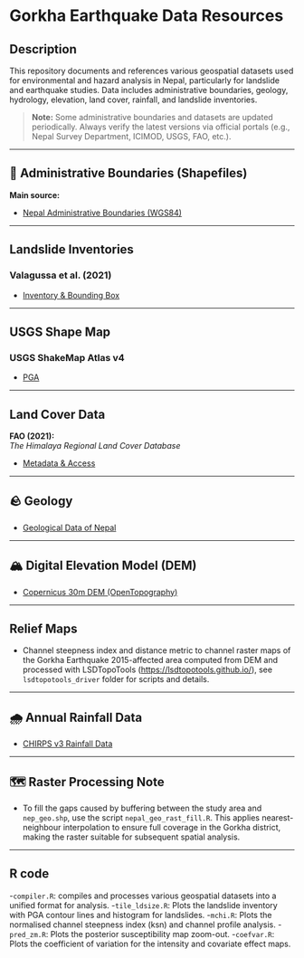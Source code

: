 # Gorkha Earthquake Data Resources

## Description


This repository documents and references various geospatial datasets used for environmental and hazard analysis in Nepal, particularly for landslide and earthquake studies. Data includes administrative boundaries, geology, hydrology, elevation, land cover, rainfall, and landslide inventories.

> **Note:** Some administrative boundaries and datasets are updated periodically. Always verify the latest versions via official portals (e.g., Nepal Survey Department, ICIMOD, USGS, FAO, etc.).

---

## 📁 Administrative Boundaries (Shapefiles)

**Main source:**  
- [Nepal Administrative Boundaries (WGS84)](https://opendatanepal.com/dataset/30a0bbef-a5df-43e9-b87f-b088fb502331/resource/016b2ecc-d890-4573-a29c-1d4b163475da/download/local_unit.zip)

---

## Landslide Inventories

### Valagussa et al. (2021)
- [Inventory & Bounding Box](https://www.sciencebase.gov/catalog/item/61f040e1d34e8b818adc3251)

---

## USGS Shape Map 

### USGS ShakeMap Atlas v4 
- [PGA](https://earthquake.usgs.gov/earthquakes/eventpage/us20002926/shakemap/pga)

---

## Land Cover Data

**FAO (2021):**  
_The Himalaya Regional Land Cover Database_  
- [Metadata & Access](https://data.apps.fao.org/map/catalog/srv/eng/catalog.search#/metadata/46d3c2ef-72c3-4f96-8e32-40723cd1847b)  

---

## 🪨 Geology

- [Geological Data of Nepal](https://www.researchgate.net/publication/259636889_Regional-scale_landslide_activity_and_landslide_susceptibility_zonation_in_the_Nepal_Himalaya)

---

## 🏔️ Digital Elevation Model (DEM)

- [Copernicus 30m DEM (OpenTopography)](https://opentopography.org/news/updated-copernicus-30m-DEM-available)

---

## Relief Maps

- Channel steepness index and distance metric to channel raster maps of the Gorkha Earthquake 2015-affected area computed from DEM and processed with LSDTopoTools (https://lsdtopotools.github.io/), see `lsdtopotools_driver` folder for scripts and details.

---

## 🌧️ Annual Rainfall Data

- [CHIRPS v3 Rainfall Data](https://www.chc.ucsb.edu/data/chirps3)

---

## 🗺️ Raster Processing Note

- To fill the gaps caused by buffering between the study area and `nep_geo.shp`, use the script `nepal_geo_rast_fill.R`. This applies nearest-neighbour interpolation to ensure full coverage in the Gorkha district, making the raster suitable for subsequent spatial analysis.

---
## R code

-`compiler.R`: compiles and processes various geospatial datasets into a unified format for analysis.
-`tile_ldsize.R`: Plots the landslide inventory with PGA contour lines and histogram for landslides. 
-`mchi.R`: Plots the normalised channel steepness index (ksn) and channel profile analysis.
-`pred_zm.R`: Plots the posterior susceptibility map zoom-out.
-`coefvar.R`: Plots the coefficient of variation for the intensity and covariate effect maps.